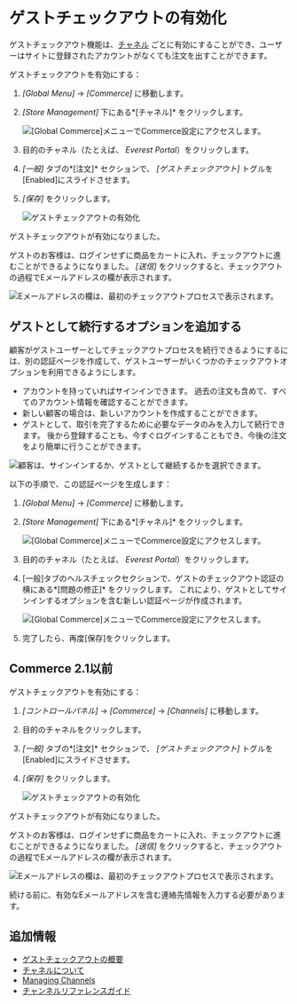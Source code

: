 # ゲストチェックアウトの有効化

ゲストチェックアウト機能は、[チャネル](../../starting-a-store/channels/introduction-to-channels.md) ごとに有効にすることができ、ユーザーはサイトに登録されたアカウントがなくても注文を出すことができます。

ゲストチェックアウトを有効にする：

1.  *[Global Menu]* → *[Commerce]* に移動します。

2.  *[Store Management]* 下にある*[チャネル]* をクリックします。

    ![[Global Commerce]メニューでCommerce設定にアクセスします。](./enabling-guest-checkout/images/04.png)

3.  目的のチャネル（たとえば、 *Everest Portal*）をクリックします。

4.  *[一般]* タブの*[注文]* セクションで、 *[ゲストチェックアウト]* トグルを[Enabled]にスライドさせます。

5.  *[保存]* をクリックします。

    ![ゲストチェックアウトの有効化](./enabling-guest-checkout/images/01.png)

ゲストチェックアウトが有効になりました。

ゲストのお客様は、ログインせずに商品をカートに入れ、チェックアウトに進むことができるようになりました。 *[送信]* をクリックすると、チェックアウトの過程でEメールアドレスの欄が表示されます。

![Eメールアドレスの欄は、最初のチェックアウトプロセスで表示されます。](./enabling-guest-checkout/images/03.png)

## ゲストとして続行するオプションを追加する

顧客がゲストユーザーとしてチェックアウトプロセスを続行できるようにするには、別の認証ページを作成して、ゲストユーザーがいくつかのチェックアウトオプションを利用できるようにします。

  - アカウントを持っていればサインインできます。 過去の注文も含めて、すべてのアカウント情報を確認することができます。
  - 新しい顧客の場合は、新しいアカウントを作成することができます。
  - ゲストとして、取引を完了するために必要なデータのみを入力して続行できます。 後から登録することも、今すぐログインすることもでき、今後の注文をより簡単に行うことができます。

![顧客は、サインインするか、ゲストとして継続するかを選択できます。](./enabling-guest-checkout/images/05.png)

以下の手順で、この認証ページを生成します：

1.  *[Global Menu]* → *[Commerce]* に移動します。

2.  *[Store Management]* 下にある*[チャネル]* をクリックします。

    ![[Global Commerce]メニューでCommerce設定にアクセスします。](./enabling-guest-checkout/images/04.png)

3.  目的のチャネル（たとえば、 *Everest Portal*）をクリックします。

4.  [一般]タブのヘルスチェックセクションで、ゲストのチェックアウト認証の横にある*[問題の修正]* をクリックします。 これにより、ゲストとしてサインインするオプションを含む新しい認証ページが作成されます。

    ![[Global Commerce]メニューでCommerce設定にアクセスします。](./enabling-guest-checkout/images/02.png)

5.  完了したら、再度[保存]をクリックします。

## Commerce 2.1以前

ゲストチェックアウトを有効にする：

1.  *[コントロールパネル]* → *[Commerce]* → *[Channels]* に移動します。

2.  目的のチャネルをクリックします。

3.  *[一般]* タブの*[注文]* セクションで、 *[ゲストチェックアウト]* トグルを[Enabled]にスライドさせます。

4.  *[保存]* をクリックします。

    ![ゲストチェックアウトの有効化](./enabling-guest-checkout/images/01.png)

ゲストチェックアウトが有効になりました。

ゲストのお客様は、ログインせずに商品をカートに入れ、チェックアウトに進むことができるようになりました。 *[送信]* をクリックすると、チェックアウトの過程でEメールアドレスの欄が表示されます。

![Eメールアドレスの欄は、最初のチェックアウトプロセスで表示されます。](./enabling-guest-checkout/images/03.png)

続ける前に、有効なEメールアドレスを含む連絡先情報を入力する必要があります。

## 追加情報

  - [ゲストチェックアウトの概要](./guest-checkout-overview.md)
  - [チャネルについて](../../starting-a-store/channels/introduction-to-channels.md)
  - [Managing Channels](../../starting-a-store/channels/managing-channels.md)
  - [チャンネルリファレンスガイド](../../starting-a-store/channels/channels-reference-guide.md)
